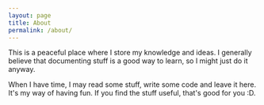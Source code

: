 ```yaml
---
layout: page
title: About
permalink: /about/
---
```


This is a peaceful place where I store my knowledge and ideas. I generally believe that documenting stuff is a good way to learn, so I might just do it anyway.

When I have time, I may read some stuff, write some code and leave it here. It's my way of having fun. If you find the stuff useful, that's good for you :D.